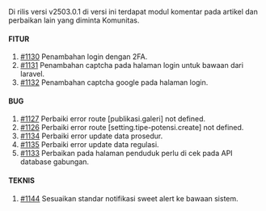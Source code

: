 Di rilis versi v2503.0.1 di versi ini terdapat modul komentar pada artikel dan perbaikan lain yang diminta Komunitas.

#### FITUR

1. [#1130](https://github.com/OpenSID/OpenDK/issues/1130) Penambahan login dengan 2FA.
2. [#1131](https://github.com/OpenSID/OpenDK/issues/1131) Penambahan captcha pada halaman login untuk bawaan dari laravel.
3. [#1132](https://github.com/OpenSID/OpenDK/issues/1132) Penambahan captcha google pada halaman login.

#### BUG
1. [#1127](https://github.com/OpenSID/OpenDK/issues/1127) Perbaiki error route [publikasi.galeri] not defined.
2. [#1126](https://github.com/OpenSID/OpenDK/issues/1126) Perbaiki error route [setting.tipe-potensi.create] not defined.
3. [#1134](https://github.com/OpenSID/OpenDK/issues/1134) Perbaiki error update data prosedur.
4. [#1135](https://github.com/OpenSID/OpenDK/issues/1135) Perbaiki error update data regulasi.
5. [#1133](https://github.com/OpenSID/OpenDK/issues/1133) Perbaikan pada halaman penduduk perlu di cek pada API database gabungan.

#### TEKNIS

1. [#1144](https://github.com/OpenSID/OpenDK/issues/1144) Sesuaikan standar notifikasi sweet alert ke bawaan sistem.
